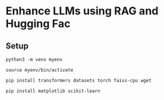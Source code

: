 # Enhance LLMs using RAG and Hugging Fac

## Setup

```
python3 -m venv myenv

source myenv/bin/activate

pip install transformers datasets torch faiss-cpu wget

pip install matplotlib scikit-learn
```